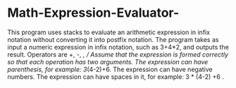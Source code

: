 # Math-Expression-Evaluator-
This program uses stacks to evaluate an arithmetic expression in infix notation without converting it into postfix notation. The program takes as input a numeric expression in infix notation, such as 3+4*2, and outputs the result.  Operators are +, -, *, / Assume that the expression is formed correctly so that each operation has two arguments. The expression can have parenthesis, for example: 3*(4-2)+6. The expression can have negative numbers. The expression can have spaces in it, for example: 3  *  (4-2)  +6 .
